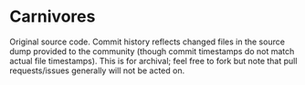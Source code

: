 # Carnivores

Original source code. Commit history reflects changed files in the source dump provided to the community (though commit timestamps do not match actual file timestamps). This is for archival; feel free to fork but note that pull requests/issues generally will not be acted on.
